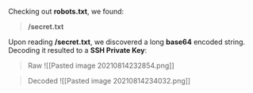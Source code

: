 Checking out **robots.txt**, we found:

>**/secret.txt**

Upon reading **/secret.txt**, we discovered a long **base64** encoded string. Decoding it resulted to a **SSH Private Key**:

>Raw
![[Pasted image 20210814232854.png]]

>Decoded
![[Pasted image 20210814234032.png]]

